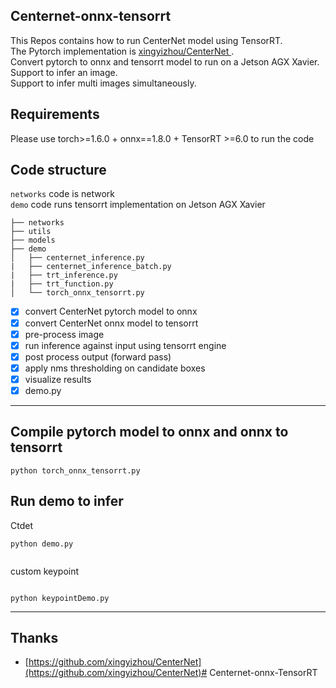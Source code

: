 ## Centernet-onnx-tensorrt 
This Repos contains how to run CenterNet model using TensorRT.  
The Pytorch implementation is [xingyizhou/CenterNet ](https://github.com/xingyizhou/CenterNet).  
Convert pytorch to onnx and tensorrt model to run on a Jetson AGX Xavier.  
Support to infer an image.  
Support to infer multi images simultaneously.

## Requirements 
Please use torch>=1.6.0 + onnx==1.8.0 + TensorRT >=6.0 to run the code

## Code structure 
`networks` code is network  
`demo` code runs tensorrt implementation on Jetson AGX Xavier
```
├── networks
├── utils
├── models
├── demo
│   ├── centernet_inference.py
|   ├── centernet_inference_batch.py
|   ├── trt_inference.py
|   ├── trt_function.py
│   └── torch_onnx_tensorrt.py
```

- [x] convert CenterNet pytorch model to onnx
- [x] convert CenterNet onnx model to tensorrt
- [x] pre-process image 
- [x] run inference against input using tensorrt engine
- [x] post process output (forward pass)
- [x] apply nms thresholding on candidate boxes
- [x] visualize results
- [x] demo.py

___
## Compile pytorch model to onnx and onnx to tensorrt
```
python torch_onnx_tensorrt.py

```


## Run demo to infer 
Ctdet
```
python demo.py


```
custom keypoint
```

python keypointDemo.py
```
___

## Thanks
* [https://github.com/xingyizhou/CenterNet](https://github.com/xingyizhou/CenterNet)# Centernet-onnx-TensorRT
